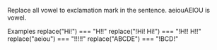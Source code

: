 Replace all vowel to exclamation mark in the sentence. aeiouAEIOU is vowel.

Examples
replace("Hi!") === "H!!"
replace("!Hi! Hi!") === "!H!! H!!"
replace("aeiou") === "!!!!!"
replace("ABCDE") === "!BCD!"